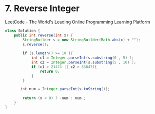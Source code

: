 # 7. Reverse Integer

[LeetCode - The World's Leading Online Programming Learning Platform](https://leetcode.com/problems/reverse-integer/)

```java
class Solution {
    public int reverse(int x) {
        StringBuilder s = new StringBuilder(Math.abs(x) + "");
        s.reverse();
        
        if (s.length() >= 10 ){
            int c1 = Integer.parseInt(s.substring(0 , 5) );
            int c2 = Integer.parseInt(s.substring(5 , 10) );
            if (c1 > 21474 || c2 > 83647){
                return 0;
            }
        }

       int num = Integer.parseInt(s.toString());
        
        return (x < 0) ? -num : num ;
    }
}
```